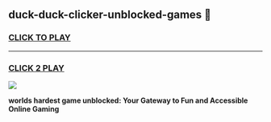 
## duck-duck-clicker-unblocked-games 👋
<h3>
<a href="https://premium.freeplayer.one?title=duck-duck-clicker-unblocked-games&ref=14F">CLICK TO PLAY</a></h3>
<hr>

<h3>
<a href="https://premium.freeplayer.one?title=duck-duck-clicker-unblocked-games&ref=14F">CLICK 2 PLAY</a>
  
</h3>

<a href="https://premium.freeplayer.one?title=duck-duck-clicker-unblocked-games&ref=12F/"><img src="https://clearcache.store/games.png"></a>


**worlds hardest game unblocked: Your Gateway to Fun and Accessible Online Gaming**
